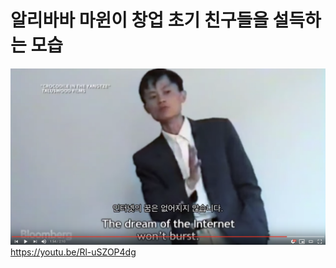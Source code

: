 # 알리바바 마윈이 창업 초기 친구들을 설득하는 모습

![알리바바 마윈이 창업 초기 친구들을 설득하는 모습](./imgs/ma.png)
<https://youtu.be/Rl-uSZOP4dg>
